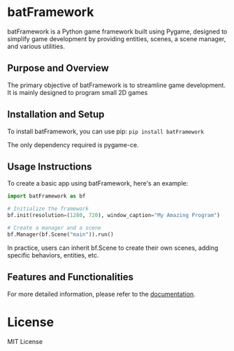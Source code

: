 # batFramework

batFramework is a Python game framework built using Pygame, designed to simplify game development by providing entities, scenes, a scene manager, and various utilities.

## Purpose and Overview
The primary objective of batFramework is to streamline game development. It is mainly designed to program small 2D games

## Installation and Setup
To install batFramework, you can use pip:
```pip install batFramework```

The only dependency required is pygame-ce.

## Usage Instructions
To create a basic app using batFramework, here's an example:

```python
import batFramework as bf

# Initialize the framework
bf.init(resolution=(1280, 720), window_caption="My Amazing Program")

# Create a manager and a scene
bf.Manager(bf.Scene("main")).run()
```
In practice, users can inherit bf.Scene to create their own scenes, adding specific behaviors, entities, etc.

## Features and Functionalities

For more detailed information, please refer to the [documentation](https://batframework.github.io/batDocumentation/).


# License
 MIT License


